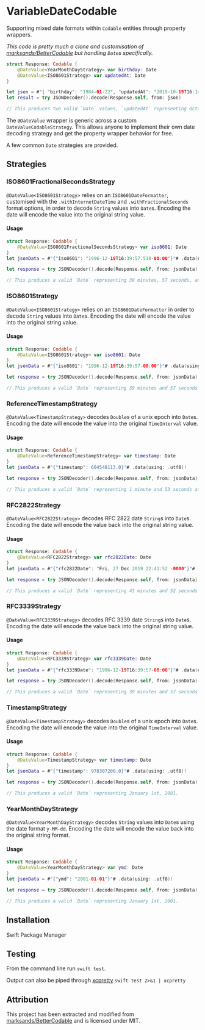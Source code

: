 # VariableDateCodable

Supporting mixed date formats within `Codable` entities through property wrappers.

_This code is pretty much a clone and customisation of [marksands/BetterCodable](https://github.com/marksands/BetterCodable) but handling `Date`s specifically._

```swift
struct Response: Codable {
    @DateValue<YearMonthDayStrategy> var birthday: Date
    @DateValue<ISO8601Strategy> var updatedAt: Date
}

let json = #"{ "birthday": "1984-01-22", "updatedAt": "2019-10-19T16:14:32-08:00" }"#.data(using: .utf8)!
let result = try JSONDecoder().decode(Response.self, from: json)

// This produces two valid `Date` values, `updatedAt` representing October 19, 2019 and `birthday` January 22nd, 1984.
```

The `@DateValue` wrapper is generic across a custom `DateValueCodableStrategy`. This allows anyone to implement their own date decoding strategy and get the property wrapper behavior for free.

A few common `Date` strategies are provided.

## Strategies

### ISO8601FractionalSecondsStrategy
`@DateValue<ISO8601Strategy>` relies on an `ISO8601DateFormatter`, customised with the `.withInternetDateTime` and `.withFractionalSeconds` format options, in order to decode `String` values into `Date`s. Encoding the date will encode the value into the original string value.

#### Usage
```swift
struct Response: Codable {
    @DateValue<ISO8601FractionalSecondsStrategy> var iso8601: Date
}
let jsonData = #"{"iso8601": "1996-12-19T16:39:57.538-08:00"}"# .data(using: .utf8)!

let response = try JSONDecoder().decode(Response.self, from: jsonData)

// This produces a valid `Date` representing 39 minutes, 57 seconds, and 538 milliseconds after the 16th hour of December 19th, 1996 with an offset of -08:00 from UTC (Pacific Standard Time).
```

### ISO8601Strategy
`@DateValue<ISO8601Strategy>` relies on an `ISO8601DateFormatter` in order to decode `String` values into `Date`s. Encoding the date will encode the value into the original string value.

#### Usage
```swift
struct Response: Codable {
    @DateValue<ISO8601Strategy> var iso8601: Date
}
let jsonData = #"{"iso8601": "1996-12-19T16:39:57-08:00"}"# .data(using: .utf8)!

let response = try JSONDecoder().decode(Response.self, from: jsonData)

// This produces a valid `Date` representing 39 minutes and 57 seconds after the 16th hour of December 19th, 1996 with an offset of -08:00 from UTC (Pacific Standard Time).
```

### ReferenceTimestampStrategy
`@DateValue<TimestampStrategy>` decodes `Double`s of a unix epoch into `Date`s. Encoding the date will encode the value into the original `TimeInterval` value.

#### Usage
```swift
struct Response: Codable {
    @DateValue<ReferenceTimestampStrategy> var timestamp: Date
}
let jsonData = #"{"timestamp": 604548113.0}"# .data(using: .utf8)!

let response = try JSONDecoder().decode(Response.self, from: jsonData)

// This produces a valid `Date` representing 1 minute and 53 seconds after the 14th hour of February 28th, 2020.
```

### RFC2822Strategy
`@DateValue<RFC2822Strategy>` decodes RFC 2822 date `String`s into `Date`s. Encoding the date will encode the value back into the original string value.

#### Usage
```swift
struct Response: Codable {
    @DateValue<RFC2822Strategy> var rfc2822Date: Date
}
let jsonData = #"{"rfc2822Date": "Fri, 27 Dec 2019 22:43:52 -0000"}"# .data(using: .utf8)!

let response = try JSONDecoder().decode(Response.self, from: jsonData)

// This produces a valid `Date` representing 43 minutes and 52 seconds after the 22nd hour of December 27th, 2019 with an offset of -00:00 from UTC.
```

### RFC3339Strategy
`@DateValue<RFC3339Strategy>` decodes RFC 3339 date `String`s into `Date`s. Encoding the date will encode the value back into the original string value.

#### Usage
```swift
struct Response: Codable {
    @DateValue<RFC3339Strategy> var rfc3339Date: Date
}
let jsonData = #"{"rfc3339Date": "1996-12-19T16:39:57-08:00"}"# .data(using: .utf8)!

let response = try JSONDecoder().decode(Response.self, from: jsonData)

// This produces a valid `Date` representing 39 minutes and 57 seconds after the 16th hour of December 19th, 1996 with an offset of -08:00 from UTC (Pacific Standard Time).
```

### TimestampStrategy
`@DateValue<TimestampStrategy>` decodes `Double`s of a unix epoch into `Date`s. Encoding the date will encode the value into the original `TimeInterval` value.

#### Usage
```swift
struct Response: Codable {
    @DateValue<TimestampStrategy> var timestamp: Date
}
let jsonData = #"{"timestamp": 978307200.0}"# .data(using: .utf8)!

let response = try JSONDecoder().decode(Response.self, from: jsonData)

// This produces a valid `Date` representing January 1st, 2001.
```

### YearMonthDayStrategy
`@DateValue<YearMonthDayStrategy>` decodes `String` values into `Date`s using the date format `y-MM-dd`. Encoding the date will encode the value back into the original string format.

#### Usage
```swift
struct Response: Codable {
    @DateValue<YearMonthDayStrategy> var ymd: Date
}
let jsonData = #"{"ymd": "2001-01-01"}"# .data(using: .utf8)!

let response = try JSONDecoder().decode(Response.self, from: jsonData)

// This produces a valid `Date` representing January 1st, 2001.
```

## Installation

Swift Package Manager

## Testing

From the command line run `swift test`.

Output can also be piped through [xcpretty](https://github.com/xcpretty/xcpretty) `swift test 2>&1 | xcpretty`

## Attribution

This project has been extracted and modified from [marksands/BetterCodable](https://github.com/marksands/BetterCodable) and is licensed under MIT.
